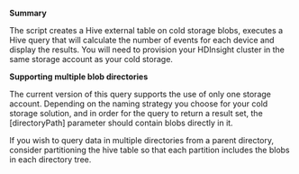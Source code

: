 **Summary**

The script creates a Hive external table on cold storage blobs, executes a Hive query that will calculate the number of events for each device and display the results. You will need to provision your HDInsight cluster in the same storage account as your cold storage.

**Supporting multiple blob directories**
 
 The current version of this query supports the use of only one storage account. Depending on the naming strategy you choose for your cold storage solution, and in order for the query to return a result set, the [directoryPath] parameter should contain blobs directly in it.
 
 If you wish to query data in multiple directories from a parent directory, consider partitioning the hive table so that each partition includes the blobs in each directory tree.
 